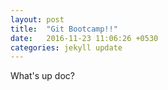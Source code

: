 ```yaml
---
layout: post
title:  "Git Bootcamp!!"
date:   2016-11-23 11:06:26 +0530
categories: jekyll update
---
```

What's up doc? 